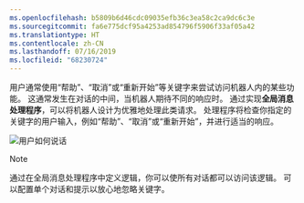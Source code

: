 ```yaml
---
ms.openlocfilehash: b5809b6d46cdc09035efb36c3ea58c2ca9dc6c3e
ms.sourcegitcommit: fa6e775dcf95a4253ad854796f5906f33af05a42
ms.translationtype: HT
ms.contentlocale: zh-CN
ms.lasthandoff: 07/16/2019
ms.locfileid: "68230724"
---
```

用户通常使用“帮助”、“取消”或“重新开始”等关键字来尝试访问机器人内的某些功能。 这通常发生在对话的中间，当机器人期待不同的响应时。 通过实现**全局消息处理程序**，可以将机器人设计为优雅地处理此类请求。
处理程序将检查你指定的关键字的用户输入，例如“帮助”、“取消”或“重新开始”，并进行适当的响应。 

![用户如何说话](~/media/designing-bots/capabilities/trigger-actions.png)

> [!NOTE]
> 通过在全局消息处理程序中定义逻辑，你可以使所有对话都可以访问该逻辑。 可以配置单个对话和提示以放心地忽略关键字。
